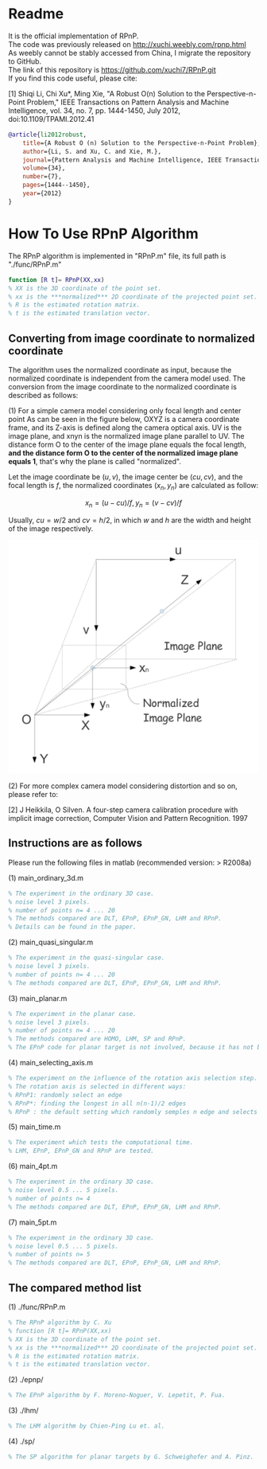 # Readme

It is the official implementation of RPnP.  
The code was previously released on http://xuchi.weebly.com/rpnp.html  
As weebly cannot be stably accessed from China, I migrate the repository to GitHub.  
The link of this repository is https://github.com/xuchi7/RPnP.git  
If you find this code useful, please cite:

[1] Shiqi Li, Chi Xu*, Ming Xie, "A Robust O(n) Solution  to the Perspective-n-Point Problem," IEEE Transactions on  Pattern Analysis and Machine Intelligence, vol. 34, no. 7, pp. 1444-1450,  July 2012, doi:10.1109/TPAMI.2012.41

```bibtex
@article{li2012robust,
    title={A Robust O (n) Solution to the Perspective-n-Point Problem},
    author={Li, S. and Xu, C. and Xie, M.},
    journal={Pattern Analysis and Machine Intelligence, IEEE Transactions on},
    volume={34},
    number={7},
    pages={1444--1450},
    year={2012}
}
```

# How To Use RPnP Algorithm

The RPnP algorithm is implemented in "RPnP.m" file, its full path is "./func/RPnP.m" 
```matlab 
function [R t]= RPnP(XX,xx)  
% XX is the 3D coordinate of the point set.  
% xx is the ***normalized*** 2D coordinate of the projected point set.  
% R is the estimated rotation matrix.  
% t is the estimated translation vector.  
```

## Converting from image coordinate to normalized coordinate
The algorithm uses the normalized coordinate as input, because the normalized coordinate is independent from the camera model used. The conversion from the image coordinate to the normalized coordinate is described as follows:

(1) For a simple camera model considering only focal length and center point
As can be seen in the figure below, OXYZ is a camera coordinate frame, and its Z-axis is defined along the camera optical axis. UV is the image plane, and xnyn is the normalized image plane parallel to UV. The distance form O to the center of the image plane equals the focal length, **and the distance form O to the center of the normalized image plane equals 1**, that's why the plane is called "normalized".

Let the image coordinate be $(u,v)$, the image center be $(cu,cv)$, and the focal length is $f$, the normalized coordinates $(x_n,y_n)$ are calculated as follow:

$$  
x_n = (u - cu)/f,   
y_n = (v - cv)/f  
$$

Usually, $cu = w/2$ and $cv = h/2$, in which $w$ and $h$ are the width and height of the image respectively.

![](camera.png)

(2) For more complex camera model considering distortion and so on, please refer to:

[2] J Heikkila, O Silven. A four-step camera calibration procedure with implicit image correction, Computer Vision and Pattern Recognition. 1997

## Instructions are as follows

Please run the following files in matlab (recommended version: > R2008a)

(1) main_ordinary_3d.m
```matlab
% The experiment in the ordinary 3D case.
% noise level 3 pixels.
% number of points n= 4 ... 20
% The methods compared are DLT, EPnP, EPnP_GN, LHM and RPnP.
% Details can be found in the paper.
```

(2) main_quasi_singular.m
```matlab
% The experiment in the quasi-singular case.
% noise level 3 pixels.
% number of points n= 4 ... 20
% The methods compared are DLT, EPnP, EPnP_GN, LHM and RPnP.
```

(3) main_planar.m
```matlab
% The experiment in the planar case.
% noise level 3 pixels.
% number of points n= 4 ... 20
% The methods compared are HOMO, LHM, SP and RPnP.
% The EPnP code for planar target is not involved, because it has not been publicly released.
```

(4) main_selecting_axis.m
```matlab
% The experiment on the influence of the rotation axis selection step.
% The rotation axis is selected in different ways:
% RPnP1: randomly select an edge
% RPnP*: finding the longest in all n(n-1)/2 edges
% RPnP : the default setting which randomly semples n edge and selects the longest
```

(5) main_time.m
```matlab
% The experiment which tests the computational time.
% LHM, EPnP, EPnP_GN and RPnP are tested.
```

(6) main_4pt.m
```matlab
% The experiment in the ordinary 3D case.
% noise level 0.5 ... 5 pixels.
% number of points n= 4
% The methods compared are DLT, EPnP, EPnP_GN, LHM and RPnP.
```

(7) main_5pt.m
```matlab
% The experiment in the ordinary 3D case.
% noise level 0.5 ... 5 pixels.
% number of points n= 5
% The methods compared are DLT, EPnP, EPnP_GN, LHM and RPnP.
```

## The compared method list

(1) ./func/RPnP.m
```matlab
% The RPnP algorithm by C. Xu
% function [R t]= RPnP(XX,xx)
% XX is the 3D coordinate of the point set.
% xx is the ***normalized*** 2D coordinate of the projected point set.
% R is the estimated rotation matrix.
% t is the estimated translation vector.
```

(2) ./epnp/
```matlab
% The EPnP algorithm by F. Moreno-Noguer, V. Lepetit, P. Fua.
```

(3) ./lhm/
```matlab
% The LHM algorithm by Chien-Ping Lu et. al.
```

(4) ./sp/
```matlab
% The SP algorithm for planar targets by G. Schweighofer and A. Pinz.
```
